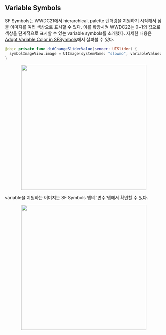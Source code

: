 ## Variable Symbols

SF Symbols는 WWDC21에서 hierarchical, palette 렌더링을 지원하기 시작해서 심볼 이미지를 여러 색상으로 표시할 수 있다. 이를 확장시켜 WWDC22는 0~1의 값으로 색상을 단계적으로 표시할 수 있는 variable symbols를 소개했다. 자세한 내용은 [Adopt Variable Color in SFSymbols](https://developer.apple.com/videos/play/wwdc2022/10158/)에서 살펴볼 수 있다.

```swift
@objc private func didChangeSliderValue(sender: UISlider) {
  symbolImageView.image = UIImage(systemName: "slowmo", variableValue: Double(sender.value))
}
```

<p align="center">
<img src="https://user-images.githubusercontent.com/61190690/177230984-5a492b99-3c39-4a7c-a2eb-b1970940267b.gif" height="400">
</p>

variable을 지원하는 이미지는 SF Symbols 앱의 '변수'탭에서 확인할 수 있다.

<p align="center">
<img src="https://user-images.githubusercontent.com/61190690/177231268-28fcd713-c197-46ab-9c98-dee6d0032041.png" height="400">
</p>
